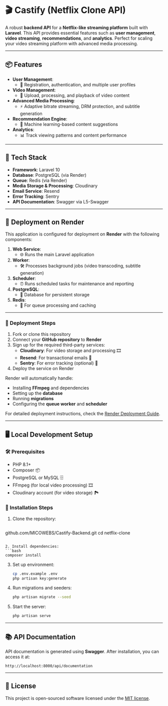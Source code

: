 # 🎬 Castify (Netflix Clone API)

A robust **backend API** for a **Netflix-like streaming platform** built with **Laravel**. This API provides essential features such as **user management**, **video streaming**, **recommendations**, and **analytics**. Perfect for scaling your video streaming platform with advanced media processing.

---

## 📦 Features

- **User Management**: 
  - 🔑 Registration, authentication, and multiple user profiles
- **Video Management**: 
  - 🎥 Upload, processing, and playback of video content
- **Advanced Media Processing**: 
  - ⚡ Adaptive bitrate streaming, DRM protection, and subtitle generation
- **Recommendation Engine**: 
  - 🤖 Machine learning-based content suggestions
- **Analytics**: 
  - 📊 Track viewing patterns and content performance

---

## 🔧 Tech Stack

- **Framework**: Laravel 10
- **Database**: PostgreSQL (via Render)
- **Queue**: Redis (via Render)
- **Media Storage & Processing**: Cloudinary
- **Email Service**: Resend
- **Error Tracking**: Sentry
- **API Documentation**: Swagger via L5-Swagger

---

## 🚀 Deployment on Render

This application is configured for deployment on **Render** with the following components:

1. **Web Service**: 
   - 🌐 Runs the main Laravel application
2. **Worker**: 
   - 🛠️ Processes background jobs (video transcoding, subtitle generation)
3. **Scheduler**: 
   - ⏰ Runs scheduled tasks for maintenance and reporting
4. **PostgreSQL**: 
   - 💾 Database for persistent storage
5. **Redis**: 
   - 🔄 For queue processing and caching

---

### 🔨 **Deployment Steps**

1. Fork or clone this repository
2. Connect your **GitHub repository** to **Render**
3. Sign up for the required third-party services:
   - **Cloudinary**: For video storage and processing 🎞️
   - **Resend**: For transactional emails 📧
   - **Sentry**: For error tracking (optional) 🐞
4. Deploy the service on Render

Render will automatically handle:
- Installing **FFmpeg** and dependencies
- Setting up the **database**
- Running **migrations**
- Configuring the **queue worker** and **scheduler**

For detailed deployment instructions, check the [Render Deployment Guide](docs/deployment/render-guide.md).

---

## 🖥️ **Local Development Setup**

### 🛠️ Prerequisites

- PHP 8.1+
- Composer 📦
- PostgreSQL or MySQL 🗄️
- FFmpeg (for local video processing) 🎞️
- Cloudinary account (for video storage) 🏞️

### 🔧 Installation Steps

1. Clone the repository:
   ```bash
  github.com/MICOWEBS/Castify-Backend.git
   cd netflix-clone
   ```

2. Install dependencies:
   ```bash
   composer install
   ```

3. Set up environment:
   ```bash
   cp .env.example .env
   php artisan key:generate
   ```

4. Run migrations and seeders:
   ```bash
   php artisan migrate --seed
   ```

5. Start the server:
   ```bash
   php artisan serve
   ```

---

## 📚 **API Documentation**

API documentation is generated using **Swagger**. After installation, you can access it at:

```
http://localhost:8000/api/documentation
```

---

## 📄 **License**

This project is open-sourced software licensed under the [MIT license](LICENSE).
